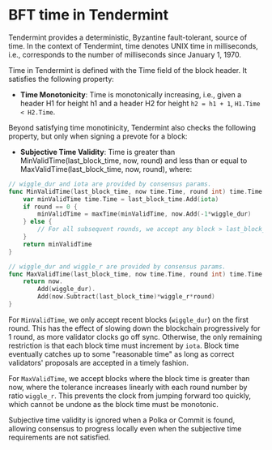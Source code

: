 # BFT time in Tendermint 

Tendermint provides a deterministic, Byzantine fault-tolerant, source of time.
In the context of Tendermint, time denotes UNIX time in milliseconds, i.e.,
corresponds to the number of milliseconds since January 1, 1970.

Time in Tendermint is defined with the Time field of the block header. 
It satisfies the following property:

- **Time Monotonicity**: Time is monotonically increasing, i.e., given 
a header H1 for height h1 and a header H2 for height `h2 = h1 + 1`, `H1.Time < H2.Time`.

Beyond satisfying time monotinicity, Tendermint also checks the following
property, but only when signing a prevote for a block:

- **Subjective Time Validity**: Time is greater than MinValidTime(last_block_time,
  now, round) and less than or equal to MaxValidTime(last_block_time, now, round), where:

```go
// wiggle_dur and iota are provided by consensus params.
func MinValidTime(last_block_time, now time.Time, round int) time.Time {
	var minValidTime time.Time = last_block_time.Add(iota)
	if round == 0 {
		minValidTime = maxTime(minValidTime, now.Add(-1*wiggle_dur)
	} else {
		// For all subsequent rounds, we accept any block > last_block_time+iota.
	}
	return minValidTime
}

// wiggle_dur and wiggle_r are provided by consensus params.
func MaxValidTime(last_block_time, now time.Time, round int) time.Time {
	return now.
		Add(wiggle_dur).
		Add(now.Subtract(last_block_time)*wiggle_r*round)
}
```

For `MinValidTime`, we only accept recent blocks (`wiggle_dur`) on the first
round.  This has the effect of slowing down the blockchain progressively for 1
round, as more validator clocks go off sync.  Otherwise, the only remaining
restriction is that each block time must increment by `iota`.  Block time
eventually catches up to some "reasonable time" as long as correct validators'
proposals are accepted in a timely fashion.

For `MaxValidTime`, we accept blocks where the block time is greater than now, where
the tolerance increases linearly with each round number by ratio `wiggle_r`.
This prevents the clock from jumping forward too quickly, which cannot be undone
as the block time must be monotonic.

Subjective time validity is ignored when a Polka or Commit is found, allowing
consensus to progress locally even when the subjective time requirements are not satisfied.
